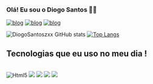 ### Olá! Eu sou o Diogo Santos 🧑‍🦱

[![blog](https://img.shields.io/badge/Instagram-E4405F?style=for-the-badge&logo=instagram&logoColor=white)](https://www.instagram.com/diogo_santoszxx/)
[![blog](https://img.shields.io/badge/LinkedIn-0077B5?style=for-the-badge&logo=linkedin&logoColor=white)](https://www.linkedin.com/in/diogo-figueira-266670185/)
[![blog](https://img.shields.io/badge/Discord-7289DA?style=for-the-badge&logo=discord&logoColor=white)](559837956626448407)

![DiogoSantoszxx GitHub stats](https://github-readme-stats.vercel.app/api?username=DiogoSantoszxx&show_icons=true&theme=dracula)
[![Top Langs](https://github-readme-stats.vercel.app/api/top-langs/?username=DiogoSantoszxx)](https://github.com/DiogoSantoszxx/github-readme-stats)

## Tecnologias que eu uso no meu dia !
<div style="display: inline-block;"><br/>
    <img src="https://cdn.jsdelivr.net/gh/devicons/devicon/icons/html5/html5-original.svg"alt="Html5"/>
    <img src="https://cdn.jsdelivr.net/gh/devicons/devicon/icons/css3/css3-original-wordmark.svg" />       
    <img src="https://cdn.jsdelivr.net/gh/devicons/devicon/icons/javascript/javascript-original.svg" />
    <img src="https://cdn.jsdelivr.net/gh/devicons/devicon/icons/react/react-original-wordmark.svg" />
    <img src="https://cdn.jsdelivr.net/gh/devicons/devicon/icons/typescript/typescript-original.svg" />
                    
</div>

